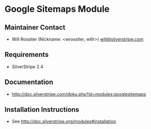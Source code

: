 # Google Sitemaps Module

## Maintainer Contact

 * Will Rossiter (Nickname: <wrossiter, willr>)
   <will@silverstripe.com>

## Requirements

 * SilverStripe 2.4

## Documentation

 * http://doc.silverstripe.com/doku.php?id=modules:googlesitemaps

## Installation Instructions

 * See http://doc.silverstripe.org/modules#installation

